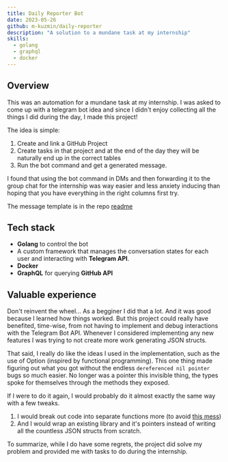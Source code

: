 ```yaml
---
title: Daily Reporter Bot
date: 2023-05-26
github: m-kuzmin/daily-reporter
description: "A solution to a mundane task at my internship"
skills:
  - golang
  - graphql
  - docker
---
```


## Overview

This was an automation for a mundane task at my internship. I was asked to come up with a telegram bot idea and since I
didn't enjoy collecting all the things I did during the day, I made this project!

The idea is simple:

1. Create and link a GitHub Project
2. Create tasks in that project and at the end of the day they will be naturally end up in the correct tables
3. Run the bot command and get a generated message.

I found that using the bot command in DMs and then forwarding it to the group chat for the internship was way easier and
less anxiety inducing than hoping that you have everything in the right columns first try.

The message template is in the repo [readme](https://github.com/m-kuzmin/daily-reporter?tab=readme-ov-file#daily-reporter)

## Tech stack

- **Golang** to control the bot
- A custom framework that manages the conversation states for each user and interacting with **Telegram API**.
- **Docker**
- **GraphQL** for querying **GitHub API**

## Valuable experience

Don't reinvent the wheel... As a begginer I did that a lot. And it was good because I learned how things worked. But
this project could really have benefited, time-wise, from not having to implement and debug interactions with the
Telegram Bot API. Whenever I considered implementing any new features I was trying to not create more work generating
JSON structs.

That said, I really do like the ideas I used in the implementation, such as the use of Option (inspired by functional
programming). This one thing made figuring out what you got without the endless `dereferenced nil pointer` bugs so much
easier. No longer was a pointer this invisible thing, the types spoke for themselves through the methods they exposed.

If I were to do it again, I would probably do it almost exactly the same way with a few tweaks.

1. I would break out code into separate functions more (to avoid
  [this mess](https://github.com/m-kuzmin/daily-reporter/blob/0c8ccb4394ed9ed456e917e871ed26553e9ba922/internal/clients/telegram/state/root.go#L30C1-L102C1))
2. And I would wrap an existing library and it's pointers instead of writing all the countless JSON structs from
  scratch.

To summarize, while I do have some regrets, the project did solve my problem and provided me with tasks to do during
the internship.
